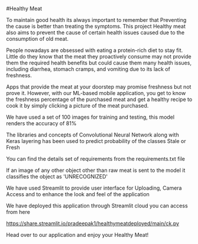 #Healthy Meat 

To maintain good health its always important to remember that Preventing the cause is better than treating the symptoms. This project Healthy meat also aims to prevent the cause of certain health issues caused due to the consumption of old meat.

People nowadays are obsessed with eating a protein-rich diet to stay fit. Little do they know that the meat they proactively consume may not provide them the required health benefits but could cause them many health issues, including diarrhea, stomach cramps, and vomiting due to its lack of freshness. 

Apps that provide the meat at your doorstep may promise freshness but not prove it. However, with our ML-based mobile application, you get to know the freshness percentage of the purchased meat and get a healthy recipe to cook it by simply clicking a picture of the meat purchased.

We have used a set of 100 images for training and testing, this model renders the accuracy of 81%

The libraries and concepts of Convolutional Neural Network along with Keras layering has been used to predict probability of the classes Stale or Fresh 

You can find the details set of requirements from the requirements.txt file

If an image of any other object other than raw meat is sent to the model it classifies the object as 'UNRECOGNIZED'

We have used Streamlit to provide user interface for Uploading, Camera Access and to enhance the look and feel of the application

We have deployed this application through Streamlit cloud you can access from here

https://share.streamlit.io/pradeepak1/healthymeatdeployed/main/ck.py

Head over to our application and enjoy your Healthy Meat!
